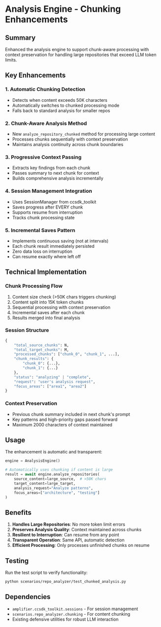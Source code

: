 # Analysis Engine - Chunking Enhancements

## Summary
Enhanced the analysis engine to support chunk-aware processing with context preservation for handling large repositories that exceed LLM token limits.

## Key Enhancements

### 1. Automatic Chunking Detection
- Detects when content exceeds 50K characters
- Automatically switches to chunked processing mode
- Falls back to standard analysis for smaller repos

### 2. Chunk-Aware Analysis Method
- New `analyze_repository_chunked` method for processing large content
- Processes chunks sequentially with context preservation
- Maintains analysis continuity across chunk boundaries

### 3. Progressive Context Passing
- Extracts key findings from each chunk
- Passes summary to next chunk for context
- Builds comprehensive analysis incrementally

### 4. Session Management Integration
- Uses SessionManager from ccsdk_toolkit
- Saves progress after EVERY chunk
- Supports resume from interruption
- Tracks chunk processing state

### 5. Incremental Saves Pattern
- Implements continuous saving (not at intervals)
- Each chunk result immediately persisted
- Zero data loss on interruption
- Can resume exactly where left off

## Technical Implementation

### Chunk Processing Flow
1. Content size check (>50K chars triggers chunking)
2. Content split into 15K token chunks
3. Sequential processing with context preservation
4. Incremental saves after each chunk
5. Results merged into final analysis

### Session Structure
```python
{
    "total_source_chunks": N,
    "total_target_chunks": M,
    "processed_chunks": ["chunk_0", "chunk_1", ...],
    "chunk_results": {
        "chunk_0": {...},
        "chunk_1": {...}
    },
    "status": "analyzing" | "complete",
    "request": "user's analysis request",
    "focus_areas": ["area1", "area2"]
}
```

### Context Preservation
- Previous chunk summary included in next chunk's prompt
- Key patterns and high-priority gaps passed forward
- Maximum 2000 characters of context maintained

## Usage

The enhancement is automatic and transparent:

```python
engine = AnalysisEngine()

# Automatically uses chunking if content is large
result = await engine.analyze_repositories(
    source_content=large_source,  # >50K chars
    target_content=large_target,
    analysis_request="Analyze patterns",
    focus_areas=["architecture", "testing"]
)
```

## Benefits

1. **Handles Large Repositories**: No more token limit errors
2. **Preserves Analysis Quality**: Context maintained across chunks
3. **Resilient to Interruption**: Can resume from any point
4. **Transparent Operation**: Same API, automatic detection
5. **Efficient Processing**: Only processes unfinished chunks on resume

## Testing

Run the test script to verify functionality:
```bash
python scenarios/repo_analyzer/test_chunked_analysis.py
```

## Dependencies

- `amplifier.ccsdk_toolkit.sessions` - For session management
- `scenarios.repo_analyzer.chunking` - For content chunking
- Existing defensive utilities for robust LLM interaction